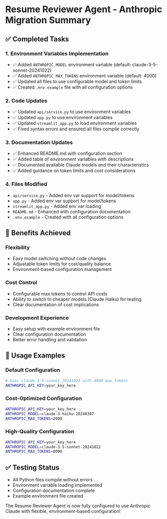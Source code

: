 # Resume Reviewer Agent - Anthropic Migration Summary

## ✅ Completed Tasks

### 1. Environment Variables Implementation
- ✅ Added `ANTHROPIC_MODEL` environment variable (default: claude-3-5-sonnet-20241022)
- ✅ Added `ANTHROPIC_MAX_TOKENS` environment variable (default: 4000)
- ✅ Updated all files to use configurable model and token limits
- ✅ Created `.env.example` file with all configuration options

### 2. Code Updates
- ✅ Updated `api/service.py` to use environment variables
- ✅ Updated `app.py` to use environment variables  
- ✅ Updated `streamlit_app.py` to load environment variables
- ✅ Fixed syntax errors and ensured all files compile correctly

### 3. Documentation Updates
- ✅ Enhanced README.md with configuration section
- ✅ Added table of environment variables with descriptions
- ✅ Documented available Claude models and their characteristics
- ✅ Added guidance on token limits and cost considerations

### 4. Files Modified
- `api/service.py` - Added env var support for model/tokens
- `app.py` - Added env var support for model/tokens  
- `streamlit_app.py` - Added env var loading
- `README.md` - Enhanced with configuration documentation
- `.env.example` - Created with all configuration options

## 🎯 Benefits Achieved

### Flexibility
- Easy model switching without code changes
- Adjustable token limits for cost/quality balance
- Environment-based configuration management

### Cost Control
- Configurable max tokens to control API costs
- Ability to switch to cheaper models (Claude Haiku) for testing
- Clear documentation of cost implications

### Development Experience
- Easy setup with example environment file
- Clear configuration documentation
- Better error handling and validation

## 🚀 Usage Examples

### Default Configuration
```bash
# Uses claude-3-5-sonnet-20241022 with 4000 max tokens
ANTHROPIC_API_KEY=your_key_here
```

### Cost-Optimized Configuration
```bash
ANTHROPIC_API_KEY=your_key_here
ANTHROPIC_MODEL=claude-3-haiku-20240307
ANTHROPIC_MAX_TOKENS=2000
```

### High-Quality Configuration
```bash
ANTHROPIC_API_KEY=your_key_here
ANTHROPIC_MODEL=claude-3-5-sonnet-20241022
ANTHROPIC_MAX_TOKENS=8000
```

## ✅ Testing Status
- All Python files compile without errors
- Environment variable loading implemented
- Configuration documentation complete
- Example environment file created

The Resume Reviewer Agent is now fully configured to use Anthropic Claude with flexible, environment-based configuration!
